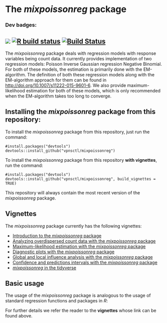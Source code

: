 # The *mixpoissonreg* package

### Dev badges:
[![](https://img.shields.io/badge/devel%20version-1.0.0-blue.svg)](https://github.com/vpnsctl/mixpoissonreg/main)
[![R build status](https://github.com/vpnsctl/mixpoissonreg/workflows/R-CMD-check/badge.svg)](https://github.com/vpnsctl/mixpoissonreg/actions)
[![Build Status](https://travis-ci.com/vpnsctl/mixpoissonreg.svg?branch=main)](https://travis-ci.com/vpnsctl/mixpoissonreg)
---

The *mixpoissonreg* package deals with regression models with response variables being count data. 
It currently provides implementation of two regression models:  Poisson Inverse Gaussian regression
Negative Binomial. For both of these models, the estimation is primarily
done with the EM-algorithm. The definition of both these regression models along with the EM-algorithm approach
for them can be found in <http://doi.org/10.1007/s11222-015-9601-6>. We also provide maximum-likelihood estimation
for both of these models, which is only recommended when the EM-algorithm takes too long to converge.

## Installing the *mixpoissonreg* package from this repository:

To install the *mixpoissonreg* package from this repository, just run the command:

```{r}
#install.packages("devtools")
devtools::install_github("vpnsctl/mixpoissonreg")
```

To install the *mixpoissonreg* package from this repository **with vignettes**, run the command:
```{r}
#install.packages("devtools")
devtools::install_github("vpnsctl/mixpoissonreg", build_vignettes = TRUE)
```

This repository will always contain the most recent version of the *mixpoissonreg* package.

## Vignettes

The *mixpoissonreg* package currently has the following vignettes:

* [Introduction to the *mixpoissonreg* package](https://rpubs.com/alexandrebsimas/intro-mixpoissonreg)
* [Analyzing overdispersed count data with the *mixpoissonreg* package](https://rpubs.com/alexandrebsimas/tutorial-mixpoissonreg)
* [Maximum-likelihood estimation with the *mixpoissonreg* package](https://rpubs.com/alexandrebsimas/ml-mixpoissonreg)
* [Diagnostic plots with the *mixpoissonreg* package](https://rpubs.com/alexandrebsimas/plots-mixpoissonreg)
* [Global and local influence analysis with the *mixpoissonreg* package](https://rpubs.com/alexandrebsimas/influence-mixpoissonreg)
* [Confidence and predictions intervals with  the *mixpoissonreg* package](https://rpubs.com/alexandrebsimas/intervals-mixpoissonreg)
* [*mixpoissonreg* in the tidyverse](https://rpubs.com/alexandrebsimas/tidyverse-mixpoissonreg)

## Basic usage

The usage of the *mixpoissonreg* package is analogous to the usage of standard regression functions and packages in *R*:

For further details we refer the reader to the **vignettes** whose link can be found above.
